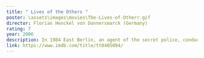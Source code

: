 ```yaml
---
title: " Lives of the Others "
poster: \assets\images\movies\The-Lives-of-Otherr.gif
director: Florian Henckel von Donnersmarck (Germany)
rating: 7
year: 2006
description: In 1984 East Berlin, an agent of the secret police, conducting surveillance on a writer and his lover, finds himself becoming increasingly absorbed by their lives.
link: https://www.imdb.com/title/tt0405094/
---
```

